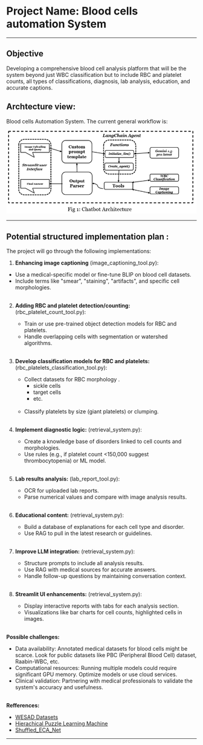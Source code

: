 
# Project Name: Blood cells automation System

---

## Objective

Developing a comprehensive blood cell analysis platform that will be the system beyond just WBC classification but to include RBC and platelet counts, all types of classifications, diagnosis, lab analysis, education, and accurate captions. 

## Archtecture view:

Blood cells Automation System. The current general workflow is:

<p align="center">
  <img src="https://github.com/ngasajr/Works_Summary/blob/main/Material/llm_blood_cell_automation.PNG" width="800" />
</p>

---

## Potential structured implementation plan :

The project will go through the following implementations:

1. **Enhancing image captioning** (image_captioning_tool.py): </br>
  - Use a medical-specific model or fine-tune BLIP on blood cell datasets. </br>
  - Include terms like "smear", "staining", "artifacts", and specific cell morphologies.</br></br>

2. **Adding RBC and platelet detection/counting:** (rbc_platelet_count_tool.py): </br>
   - Train or use pre-trained object detection models for RBC and platelets.</br>
   - Handle overlapping cells with segmentation or watershed algorithms.</br></br>

3. **Develop classification models for RBC and platelets:** (rbc_platelets_classification_tool.py):</br>
   - Collect datasets for RBC morphology .</br>
       - sickle cells</br>
       - target cells</br>
       - etc.</br></br>
   - Classify platelets by size (giant platelets) or clumping.</br></br>

4. **Implement diagnostic logic:** (retrieval_system.py): </br>
   - Create a knowledge base of disorders linked to cell counts and morphologies.</br>
   - Use rules (e.g., if platelet count <150,000 suggest thrombocytopenia) or ML model.</br></br>

5. **Lab results analysis:** (lab_report_tool.py): </br>
   - OCR for uploaded lab reports.</br>
   - Parse numerical values and compare with image analysis results.</br></br>

6. **Educational content:** (retrieval_system.py): </br>
   - Build a database of explanations for each cell type and disorder.</br>
   - Use RAG to pull in the latest research or guidelines.</br></br>

7. **Improve LLM integration:** (retrieval_system.py): </br>
   - Structure prompts to include all analysis results.</br>
   - Use RAG with medical sources for accurate answers.</br>
   - Handle follow-up questions by maintaining conversation context.</br></br>

8. **Streamlit UI enhancements:** (retrieval_system.py): </br>
   - Display interactive reports with tabs for each analysis section.</br>
   - Visualizations like bar charts for cell counts, highlighted cells in images.</br></br>

**Possible challenges:**
  - Data availability: Annotated medical datasets for blood cells might be scarce. Look for public datasets like PBC (Peripheral Blood Cell) dataset, Raabin-WBC, etc.</br>
  - Computational resources: Running multiple models could require significant GPU memory. Optimize models or use cloud services.</br>
  - Clinical validation: Partnering with medical professionals to validate the system's accuracy and usefulness.</br></br>
    


**Refferences:**
- [WESAD Datasets](https://archive.ics.uci.edu/dataset/465/wesad+wearable+stress+and+affect+detection)
- [Hierachical Puzzle Learning Machine](https://www.sciencedirect.com/science/article/pii/S1746809423000575)
- [Shuffled_ECA_Net](https://www.sciencedirect.com/science/article/pii/S0010482524013027)
  
---

